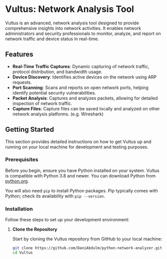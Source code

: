 # Vultus: Network Analysis Tool

Vultus is an advanced, network analysis tool designed to provide comprehensive insights into network activities. It enables network administrators and security professionals to monitor, analyze, and report on network traffic and device status in real-time.

## Features

- **Real-Time Traffic Captures**: Dynamic capturing of network traffic, protocol distribution, and bandwidth usage.
- **Device Discovery**: Identifies active devices on the network using ARP requests.
- **Port Scanning**: Scans and reports on open network ports, helping identify potential security vulnerabilities.
- **Packet Analysis**: Captures and analyzes packets, allowing for detailed inspection of network traffic.
- **Capture Files**: Capture files can be saved locally and analyzed on other network analysis platforms. (e.g. Wireshark)

## Getting Started

This section provides detailed instructions on how to get Vultus up and running on your local machine for development and testing purposes.

### Prerequisites

Before you begin, ensure you have Python installed on your system. Vultus is compatible with Python 3.8 and newer. You can download Python from [python.org](https://www.python.org/downloads/).

You will also need `pip` to install Python packages. Pip typically comes with Python; check its availability with `pip --version`.

### Installation

Follow these steps to set up your development environment:

1. **Clone the Repository**

   Start by cloning the Vultus repository from GitHub to your local machine:

   ```bash
   git clone https://github.com/DaniAbdulm/python-network-analyzer.git
   cd Vultus
